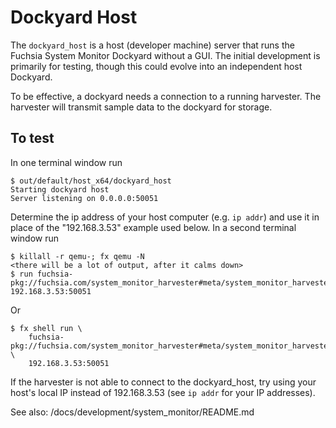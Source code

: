 # Dockyard Host

The `dockyard_host` is a host (developer machine) server that runs the Fuchsia
System Monitor Dockyard without a GUI. The initial development is primarily for
testing, though this could evolve into an independent host Dockyard.

To be effective, a dockyard needs a connection to a running harvester. The
harvester will transmit sample data to the dockyard for storage.

## To test

In one terminal window run
```
$ out/default/host_x64/dockyard_host
Starting dockyard host
Server listening on 0.0.0.0:50051
```

Determine the ip address of your host computer (e.g. `ip addr`) and use it in
place of the "192.168.3.53" example used below.
In a second terminal window run
```
$ killall -r qemu-; fx qemu -N
<there will be a lot of output, after it calms down>
$ run fuchsia-pkg://fuchsia.com/system_monitor_harvester#meta/system_monitor_harvester.cmx 192.168.3.53:50051
```
Or
```
$ fx shell run \
    fuchsia-pkg://fuchsia.com/system_monitor_harvester#meta/system_monitor_harvester.cmx \
    192.168.3.53:50051
```

If the harvester is not able to connect to the dockyard_host, try using your
host's local IP instead of 192.168.3.53 (see `ip addr` for your IP addresses).

See also: /docs/development/system_monitor/README.md
